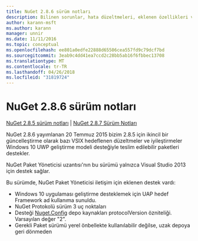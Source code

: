```yaml
---
title: NuGet 2.8.6 sürüm notları
description: Bilinen sorunlar, hata düzeltmeleri, eklenen özellikleri ve dcr NuGet 2.8.6 dahil etmek için sürüm notları.
author: karann-msft
ms.author: karann
manager: unnir
ms.date: 11/11/2016
ms.topic: conceptual
ms.openlocfilehash: ee801a0edfe22888d65506cea557fd9c79dcf7bd
ms.sourcegitcommit: 3eab9c4dd41ea7ccd2c28bb5ab16f6fbbec13708
ms.translationtype: MT
ms.contentlocale: tr-TR
ms.lasthandoff: 04/26/2018
ms.locfileid: "31819724"
---
```

# <a name="nuget-286-release-notes"></a>NuGet 2.8.6 sürüm notları

[NuGet 2.8.5 sürüm notları](../release-notes/nuget-2.8.5.md) | [NuGet 2.8.7 Sürüm Notları](../release-notes/nuget-2.8.7.md)

NuGet 2.8.6 yayımlanan 20 Temmuz 2015 bizim 2.8.5 için ikincil bir güncelleştirme olarak bazı VSIX hedeflenen düzeltmeler ve iyileştirmeler Windows 10 UWP geliştirme modeli desteğiyle teslim edilebilir paketleri destekler.

NuGet Paket Yöneticisi uzantısı'nın bu sürümü yalnızca Visual Studio 2013 için destek sağlar.

Bu sürümde, NuGet Paket Yöneticisi iletişim için eklenen destek vardı:

* Windows 10 uygulaması geliştirme desteklemek için UAP hedef Framework ad kullanıma sunuldu.
* NuGet Protokolü sürüm 3 uç noktaları
* Desteği [Nuget.Config](../consume-packages/configuring-nuget-behavior.md) depo kaynakları protocolVersion özniteliği. Varsayılan değer "2".
* Gerekli Paket sürümü yerel önbellekte kullanılabilir değilse, uzak depoya geri dönmeden